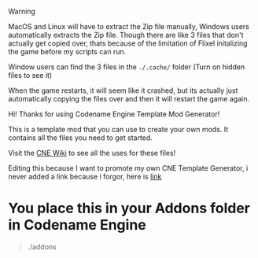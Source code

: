 > [!WARNING]
> MacOS and Linux will have to extract the Zip file manually, Windows users automatically extracts the Zip file.
> Though there are like 3 files that don't actually get copied over, thats because of the limitation of Flixel initalizing the game before my scripts can run.
>
> Window users can find the 3 files in the `./.cache/` folder (Turn on hidden files to see it)
> 
> When the game restarts, it will seem like it crashed, but its actually just automatically copying the files over and then it will restart the game again.

Hi! Thanks for using Codename Engine Template Mod Generator!

This is a template mod that you can use to create your own mods. It contains all the files you need to get started.

Visit the [CNE Wiki](https://codename-engine.com/) to see all the uses for these files!


Editing this because I want to promote my own CNE Template Generator, i never added a link because i forgor, here is [link](https://github.com/ItsLJcool/Codename-Template-Generator)

# You place this in your Addons folder in Codename Engine
> ./addons

